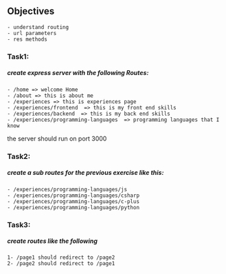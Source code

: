 ## Objectives
    - understand routing
    - url parameters
    - res methods

### Task1:

##### create express server with the following Routes:

    - /home => welcome Home
    - /about => this is about me
    - /experiences => this is experiences page
    - /experiences/frontend  => this is my front end skills
    - /experiences/backend  => this is my back end skills
    - /experiences/programming-languages  => programming languages that I know 

the server should run on port 3000

### Task2:

##### create a sub routes for the previous exercise like this:

    - /experiences/programming-languages/js
    - /experiences/programming-languages/csharp
    - /experiences/programming-languages/c-plus
    - /experiences/programming-languages/python

### Task3: 

##### create routes like the following

    1- /page1 should redirect to /page2
    2- /page2 should redirect to /page1

